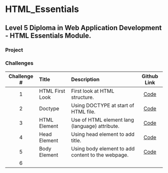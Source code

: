 # HTML_Essentials
## Level 5 Diploma in Web Application Development - HTML Essentials Module.

### Project



### Challenges

| Challenge #| Title |Description | Github Link |
| :---:      | :---  |:--         | :---:       |
|1 | HTML First Look | First look at HTML structure. | <a href="https://github.com/TaherCCG/HTML_Essentials/blob/48c8c52cee40cf5dfc4fb5d96d5d61b8818ad7d4/01-FirstLook/Index.html">Code</a> |
|2 | Doctype | Using DOCTYPE at start of HTML file. | <a href="https://github.com/TaherCCG/HTML_Essentials/blob/48c8c52cee40cf5dfc4fb5d96d5d61b8818ad7d4/02-DOCTYPE/index.html">Code</a> |
|3 | HTML Element | Use of HTML element lang (language) attribute. | <a href="">Code</a> |
|4 | Head Element | Using head element to add title. |<a href="">Code</a> |
|5 | Body Element | Using body element to add content to the webpage. | <a href="">Code</a> |
|6 | 

